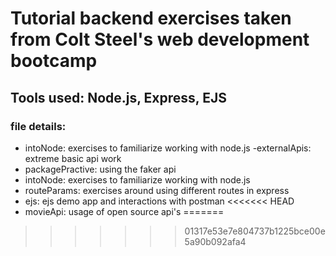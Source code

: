 # Tutorial backend exercises taken from Colt Steel's web development bootcamp
## Tools used: Node.js, Express, EJS

### file details:
- intoNode: exercises to familiarize working with node.js
-externalApis: extreme basic api work
- packagePractive: using the faker api
- intoNode: exercises to familiarize working with node.js
- routeParams: exercises around using different routes in express
- ejs: ejs demo app and interactions with postman
<<<<<<< HEAD
- movieApi: usage of open source api's
=======
>>>>>>> 01317e53e7e804737b1225bce00e5a90b092afa4
